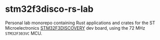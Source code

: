 # stm32f3disco-rs-lab

Personal lab monorepo containing Rust applications and crates for the ST Microelectronics
[STM32F3DISCOVERY](https://www.st.com/en/evaluation-tools/stm32f3discovery.html) dev board,
using the 72 MHz `STM32F303VC` MCU.

